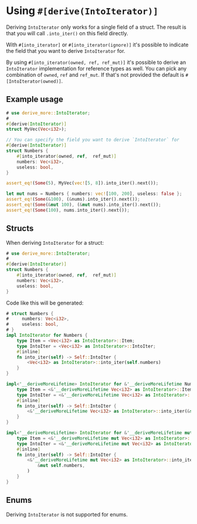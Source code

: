 # Using `#[derive(IntoIterator)]`

Deriving `IntoIterator` only works for a single field of a struct.
The result is that you will call `.into_iter()` on this field directly.

With `#[into_iterator]` or `#[into_iterator(ignore)]` it's possible to indicate
the field that you want to derive `IntoIterator` for.

By using `#[into_iterator(owned, ref, ref_mut)]` it's possible to derive an
`IntoIterator` implementation for reference types as well.
You can pick any combination of `owned`, `ref` and `ref_mut`.
If that's not provided the default is `#[IntoIterator(owned)]`.




## Example usage

```rust
# use derive_more::IntoIterator;
#
#[derive(IntoIterator)]
struct MyVec(Vec<i32>);

// You can specify the field you want to derive `IntoIterator` for
#[derive(IntoIterator)]
struct Numbers {
    #[into_iterator(owned, ref,  ref_mut)]
    numbers: Vec<i32>,
    useless: bool,
}

assert_eq!(Some(5), MyVec(vec![5, 8]).into_iter().next());

let mut nums = Numbers { numbers: vec![100, 200], useless: false };
assert_eq!(Some(&100), (&nums).into_iter().next());
assert_eq!(Some(&mut 100), (&mut nums).into_iter().next());
assert_eq!(Some(100), nums.into_iter().next());
```




## Structs

When deriving `IntoIterator` for a struct:

```rust
# use derive_more::IntoIterator;
#
#[derive(IntoIterator)]
struct Numbers {
    #[into_iterator(owned, ref,  ref_mut)]
    numbers: Vec<i32>,
    useless: bool,
}
```

Code like this will be generated:

```rust
# struct Numbers {
#     numbers: Vec<i32>,
#     useless: bool,
# }
impl IntoIterator for Numbers {
    type Item = <Vec<i32> as IntoIterator>::Item;
    type IntoIter = <Vec<i32> as IntoIterator>::IntoIter;
    #[inline]
    fn into_iter(self) -> Self::IntoIter {
        <Vec<i32> as IntoIterator>::into_iter(self.numbers)
    }
}

impl<'__deriveMoreLifetime> IntoIterator for &'__deriveMoreLifetime Numbers {
    type Item = <&'__deriveMoreLifetime Vec<i32> as IntoIterator>::Item;
    type IntoIter = <&'__deriveMoreLifetime Vec<i32> as IntoIterator>::IntoIter;
    #[inline]
    fn into_iter(self) -> Self::IntoIter {
        <&'__deriveMoreLifetime Vec<i32> as IntoIterator>::into_iter(&self.numbers)
    }
}

impl<'__deriveMoreLifetime> IntoIterator for &'__deriveMoreLifetime mut Numbers {
    type Item = <&'__deriveMoreLifetime mut Vec<i32> as IntoIterator>::Item;
    type IntoIter = <&'__deriveMoreLifetime mut Vec<i32> as IntoIterator>::IntoIter;
    #[inline]
    fn into_iter(self) -> Self::IntoIter {
        <&'__deriveMoreLifetime mut Vec<i32> as IntoIterator>::into_iter(
            &mut self.numbers,
        )
    }
}
```




## Enums

Deriving `IntoIterator` is not supported for enums.
